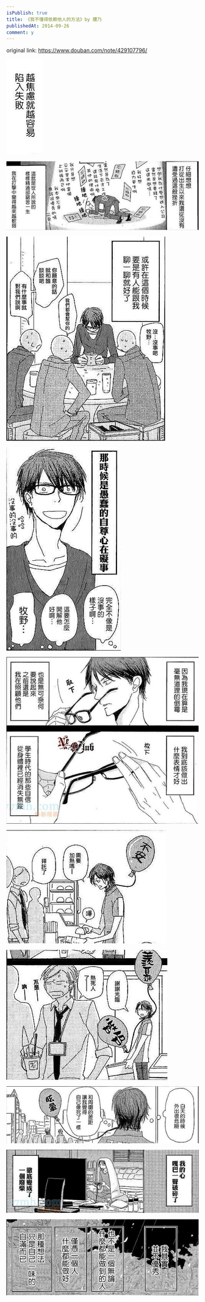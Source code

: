 ```yaml
---
isPublish: true
title: 《我不懂得依赖他人的方法》by 腰乃
publishedAt: 2014-09-26
comment: y
---
```


original link: https://www.douban.com/note/429107796/

![](../../assets/images/i-dont-know-how-to-rely-on-others/p19534653.jpg)



![](../../assets/images/i-dont-know-how-to-rely-on-others/p19534654.jpg)



![](../../assets/images/i-dont-know-how-to-rely-on-others/p19534655.jpg)



![](../../assets/images/i-dont-know-how-to-rely-on-others/p19534659.jpg)



![](../../assets/images/i-dont-know-how-to-rely-on-others/p19534661.jpg)



![](../../assets/images/i-dont-know-how-to-rely-on-others/p19534667.jpg)



![](../../assets/images/i-dont-know-how-to-rely-on-others/p19534668.jpg)



![](../../assets/images/i-dont-know-how-to-rely-on-others/p19534669.jpg)



![](../../assets/images/i-dont-know-how-to-rely-on-others/p19534670.jpg)



![](../../assets/images/i-dont-know-how-to-rely-on-others/p19534674.jpg)
